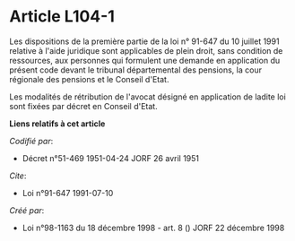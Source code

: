 # Article L104-1

Les dispositions de la première partie de la loi n° 91-647 du 10 juillet 1991 relative à l'aide juridique sont applicables de
plein droit, sans condition de ressources, aux personnes qui formulent une demande en application du présent code devant le
tribunal départemental des pensions, la cour régionale des pensions et le Conseil d'Etat.

Les modalités de rétribution de l'avocat désigné en application de ladite loi sont fixées par décret en Conseil d'Etat.

**Liens relatifs à cet article**

_Codifié par_:

  - Décret n°51-469 1951-04-24 JORF 26 avril 1951

_Cite_:

  - Loi n°91-647 1991-07-10

_Créé par_:

  - Loi n°98-1163 du 18 décembre 1998 - art. 8 () JORF 22 décembre 1998
